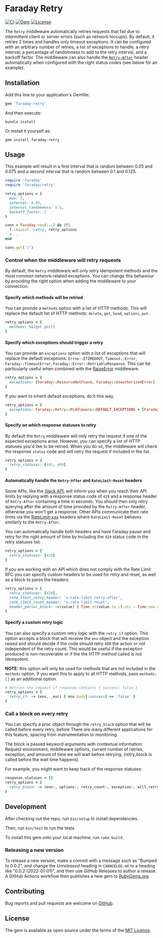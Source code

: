 # Faraday Retry

[![CI](https://github.com/lostisland/faraday-retry/actions/workflows/ci.yaml/badge.svg)](https://github.com/lostisland/faraday-retry/actions/workflows/ci.yaml)
[![Gem](https://img.shields.io/gem/v/faraday-retry.svg?style=flat-square)](https://rubygems.org/gems/faraday-retry)
[![License](https://img.shields.io/github/license/lostisland/faraday-retry.svg?style=flat-square)](LICENSE.md)

The `Retry` middleware automatically retries requests that fail due to intermittent client
or server errors (such as network hiccups).
By default, it retries 2 times and handles only timeout exceptions.
It can be configured with an arbitrary number of retries, a list of exceptions to handle,
a retry interval, a percentage of randomness to add to the retry interval, and a backoff factor.
The middleware can also handle the [`Retry-After`](https://developer.mozilla.org/en-US/docs/Web/HTTP/Headers/Retry-After)
header automatically when configured with the right status codes (see below for an example).

## Installation

Add this line to your application's Gemfile:

```ruby
gem 'faraday-retry'
```

And then execute:

```shell
bundle install
```

Or install it yourself as:

```shell
gem install faraday-retry
```

## Usage

This example will result in a first interval that is random between 0.05 and 0.075
and a second interval that is random between 0.1 and 0.125.

```ruby
require 'faraday'
require 'faraday/retry'

retry_options = {
  max: 2,
  interval: 0.05,
  interval_randomness: 0.5,
  backoff_factor: 2
}

conn = Faraday.new(...) do |f|
  f.request :retry, retry_options
  #...
end

conn.get('/')
```

### Control when the middleware will retry requests

By default, the `Retry` middleware will only retry idempotent methods and the most common network-related exceptions.
You can change this behaviour by providing the right option when adding the middleware to your connection.

#### Specify which methods will be retried

You can provide a `methods` option with a list of HTTP methods.
This will replace the default list of HTTP methods: `delete`, `get`, `head`, `options`, `put`.

```ruby
retry_options = {
  methods: %i[get post]
}
```

#### Specify which exceptions should trigger a retry

You can provide an `exceptions` option with a list of exceptions that will replace
the default exceptions: `Errno::ETIMEDOUT`, `Timeout::Error`, `Faraday::TimeoutError`, `Faraday::Error::RetriableResponse`.
This can be particularly useful when combined with the [RaiseError][raise_error] middleware.

```ruby
retry_options = {
  exceptions: [Faraday::ResourceNotFound, Faraday::UnauthorizedError]
}
```

If you want to inherit default exceptions, do it this way.

```ruby
retry_options = {
  exceptions: Faraday::Retry::Middleware::DEFAULT_EXCEPTIONS + [Faraday::ResourceNotFound, Faraday::UnauthorizedError]
}
```

#### Specify on which response statuses to retry

By default the `Retry` middleware will only retry the request if one of the expected exceptions arise.
However, you can specify a list of HTTP statuses you'd like to be retried. When you do so, the middleware will
check the response `status` code and will retry the request if included in the list.

```ruby
retry_options = {
  retry_statuses: [401, 409]
}
```

#### Automatically handle the `Retry-After` and `RateLimit-Reset` headers

Some APIs, like the [Slack API](https://api.slack.com/docs/rate-limits), will inform you when you reach their API limits by replying with a response status code of `429`
and a response header of `Retry-After` containing a time in seconds. You should then only retry querying after the amount of time provided by the `Retry-After` header,
otherwise you won't get a response. Other APIs communicate their rate limits via the [RateLimit-xxx](https://www.ietf.org/archive/id/draft-ietf-httpapi-ratelimit-headers-05.html#name-providing-ratelimit-fields) headers
where `RateLimit-Reset` behaves similarly to the `Retry-After`.

You can automatically handle both headers and have Faraday pause and retry for the right amount of time by including the `429` status code in the retry statuses list:

```ruby
retry_options = {
  retry_statuses: [429]
}
```

If you are working with an API which does not comply with the Rate Limit RFC you can specify custom headers to be used for retry and reset, as well as a block to parse the headers:

```ruby
retry_options = {
  retry_statuses: [429],
  rate_limit_retry_header: 'x-rate-limit-retry-after',
  rate_limit_reset_header: 'x-rate-limit-reset',
  header_parser_block: ->(value) { Time.at(value.to_i).utc - Time.now.utc }
}
```

#### Specify a custom retry logic

You can also specify a custom retry logic with the `retry_if` option.
This option accepts a block that will receive the `env` object and the exception raised
and should decide if the code should retry still the action or not independent of the retry count.
This would be useful if the exception produced is non-recoverable or if the the HTTP method called is not idempotent.

**NOTE:** this option will only be used for methods that are not included in the `methods` option.
If you want this to apply to all HTTP methods, pass `methods: []` as an additional option.

```ruby
# Retries the request if response contains { success: false }
retry_options = {
  retry_if: -> (env, _exc) { env.body[:success] == 'false' }
}
```

### Call a block on every retry

You can specify a proc object through the `retry_block` option that will be called before every
retry, before  There are many different applications for this feature, spacing from instrumentation to monitoring.

The block is passed keyword arguments with contextual information: Request environment, middleware options, current number of retries, exception, and amount of time we will wait before retrying. (retry_block is called before the wait time happens)

For example, you might want to keep track of the response statuses:

```ruby
response_statuses = []
retry_options = {
  retry_block: -> (env:, options:, retry_count:, exception:, will_retry_in:) { response_statuses << env.status }
}
```

## Development

After checking out the repo, run `bin/setup` to install dependencies.

Then, run `bin/test` to run the tests.

To install this gem onto your local machine, run `rake build`.

### Releasing a new version

To release a new version, make a commit with a message such as "Bumped to 0.0.2", and change the _Unreleased_ heading in `CHANGELOG.md` to a heading like "0.0.2 (2022-01-01)", and then use GitHub Releases to author a release. A GitHub Actions workflow then publishes a new gem to [RubyGems.org](https://rubygems.org/gems/faraday-retry).

## Contributing

Bug reports and pull requests are welcome on [GitHub](https://github.com/lostisland/faraday-retry).

## License

The gem is available as open source under the terms of the [MIT License](https://opensource.org/licenses/MIT).

[raise_error]:  https://lostisland.github.io/faraday/#/middleware/included/raising-errors
